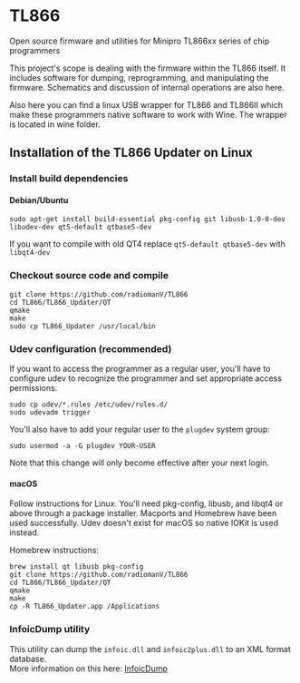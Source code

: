 # TL866
Open source firmware and utilities for Minipro TL866xx series of chip programmers

This project's scope is dealing with the firmware within the TL866 
itself.  It includes software for dumping, reprogramming, and 
manipulating the firmware.  Schematics and discussion of internal 
operations are also here.

Also here you can find a linux USB wrapper for TL866 and TL866II which make these programmers
native software to work with Wine. The wrapper is located in wine folder.  


## Installation of the TL866 Updater on Linux

### Install build dependencies

#### Debian/Ubuntu
```nohighlight
sudo apt-get install build-essential pkg-config git libusb-1.0-0-dev libudev-dev qt5-default qtbase5-dev 
```
If you want to compile with old QT4 replace `qt5-default qtbase5-dev` with `libqt4-dev`


### Checkout source code and compile 
```nohighlight
git clone https://github.com/radiomanV/TL866
cd TL866/TL866_Updater/QT
qmake
make
sudo cp TL866_Updater /usr/local/bin
```

### Udev configuration (recommended)
If you want to access the programmer as a regular user, you'll have to
configure udev to recognize the programmer and set appropriate access
permissions.

```nohighlight
sudo cp udev/*.rules /etc/udev/rules.d/
sudo udevadm trigger
```
You'll also have to add your regular user to the `plugdev` system
group:
```nohighlight
sudo usermod -a -G plugdev YOUR-USER
```
Note that this change will only become effective after your next
login.

#### macOS

Follow instructions for Linux. You'll need pkg-config, libusb, and libqt4 or above through
a package installer. Macports and Homebrew have been used successfully. Udev doesn't
exist for macOS so native IOKit is used instead.

Homebrew instructions:

```nohighlight
brew install qt libusb pkg-config
git clone https://github.com/radiomanV/TL866
cd TL866/TL866_Updater/QT
qmake
make
cp -R TL866_Updater.app /Applications
```

### InfoicDump utility
This utility can dump the `infoic.dll` and `infoic2plus.dll` to an XML format database.   
More information on this here: [InfoicDump](https://github.com/radiomanV/TL866/tree/master/InfoIcDump#infoicdump)
